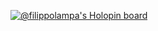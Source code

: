 [![@filippolampa's Holopin board](https://holopin.me/filippolampa)](https://holopin.io/@filippolampa)

